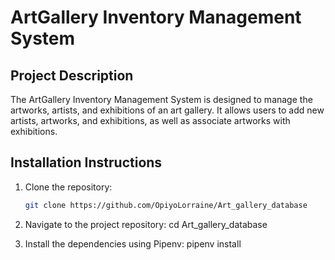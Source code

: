 # ArtGallery Inventory Management System

## Project Description
The ArtGallery Inventory Management System is designed to manage the artworks, artists, and exhibitions of an art gallery. It allows users to add new artists, artworks, and exhibitions, as well as associate artworks with exhibitions.

## Installation Instructions
1. Clone the repository:
   ```sh
   git clone https://github.com/OpiyoLorraine/Art_gallery_database

2. Navigate to the project repository:
   cd Art_gallery_database

3. Install the dependencies using Pipenv:
    pipenv install